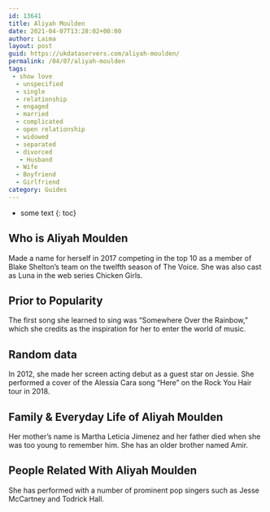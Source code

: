 ```yaml
---
id: 13641
title: Aliyah Moulden
date: 2021-04-07T13:28:02+00:00
author: Laima
layout: post
guid: https://ukdataservers.com/aliyah-moulden/
permalink: /04/07/aliyah-moulden
tags:
 - show love
  - unspecified
  - single
  - relationship
  - engaged
  - married
  - complicated
  - open relationship
  - widowed
  - separated
  - divorced
   - Husband
  - Wife
  - Boyfriend
  - Girlfriend
category: Guides
---
```


* some text
{: toc}


## Who is Aliyah Moulden
                  
                  
                  
Made a name for herself in 2017 competing in the top 10 as a member of Blake Shelton&#8217;s team on the twelfth season of The Voice. She was also cast as Luna in the web series Chicken Girls. 
                  
              
            
              
            
                
                
                
## Prior to Popularity
                  
                  
                  
The first song she learned to sing was &#8220;Somewhere Over the Rainbow,&#8221; which she credits as the inspiration for her to enter the world of music. 
                  
              
            
              
            
                
                
                
## Random data
                  
                  
                  
In 2012, she made her screen acting debut as a guest star on Jessie. She performed a cover of the Alessia Cara song &#8220;Here&#8221; on the Rock You Hair tour in 2018. 
                  
              
            
              
            
                
                
                
## Family & Everyday Life of Aliyah Moulden
                  
                  
                  
Her mother&#8217;s name is Martha Leticia Jimenez and her father died when she was too young to remember him. She has an older brother named Amir. 
                  
              
            
              
            
                
                
                
## People Related With Aliyah Moulden
                  
                  
                  
She has performed with a number of prominent pop singers such as Jesse McCartney and Todrick Hall. 
                  
              
            
              
            
                
              
            
              
              
            
            
              
            
          
          
          